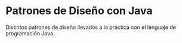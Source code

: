 # Patrones de Diseño con Java

Distintos patrones de diseño llevados a la práctica con el lenguaje de programación Java.
